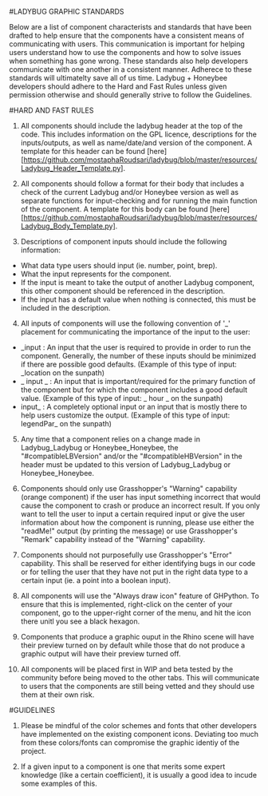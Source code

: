 #LADYBUG GRAPHIC STANDARDS

Below are a list of component characterists and standards that have been drafted to help ensure that the components have a consistent means of communicating with users.
This communication is important for helping users understand how to use the components and how to solve issues when something has gone wrong.
These standards also help developers communicate with one another in a consistent manner.  Adherece to these standards will ultimatelty save all of us time.
Ladybug + Honeybee developers should adhere to the Hard and Fast Rules unless given permission otherwise and should generally strive to follow the Guidelines.


#HARD AND FAST RULES

1) All components should include the ladybug header at the top of the code.  This includes information on the GPL licence, descriptions for the inputs/outputs, as well as name/date/and version of the component.  A template for this header can be found [here][https://github.com/mostaphaRoudsari/ladybug/blob/master/resources/Ladybug_Header_Template.py].

2) All components should follow a format for their body that includes a check of the current Ladybug and/or Honeybee version as well as separate functions for input-checking and for running the main function of the component.  A template for this body can be found [here][https://github.com/mostaphaRoudsari/ladybug/blob/master/resources/Ladybug_Body_Template.py].

3) Descriptions of component inputs should include the following information:

* What data type users should input (ie. number, point, brep).
* What the input represents for the component.
* If the input is meant to take the output of another Ladybug component, this other component should be referenced in the description.
* If the input has a default value when nothing is connected, this must be included in the description.

4) All inputs of components will use the following convention of '_' placement for communicating the importance of the input to the user:

* _input : An input that the user is required to provide in order to run the component.  Generally, the number of these inputs should be minimized if there are possible good defaults. (Example of this type of input: _location on the sunpath)
* _ input _ : An input that is important/required for the primary function of the component but for which the component includes a good default value. (Example of this type of input: _ hour _ on the sunpath)
* input_ : A completely optional input or an input that is mostly there to help users customize the output. (Example of this type of input: legendPar_ on the sunpath)

5) Any time that a component relies on a change made in Ladybug_Ladybug or Honeybee_Honeybee, the "#compatibleLBVersion" and/or the "#compatibleHBVersion" in the header must be updated to this version of Ladybug_Ladybug or Honeybee_Honeybee.

6) Components should only use Grasshopper's "Warning" capability (orange component) if the user has input something incorrect that would cause the component to crash or produce an incorrect result.  If you only want to tell the user to input a certain required input or give the user information about how the component is running, please use either the "readMe!" output (by printing the message) or use Grasshopper's "Remark" capability instead of the "Warning" capability.

7) Components should not purposefully use Grasshopper's "Error" capability.  This shall be reserved for either identifying bugs in our code or for telling the user that they have not put in the right data type to a certain input (ie. a point into a boolean input).

8) All components will use the "Always draw icon" feature of GHPython.  To ensure that this is implemented, right-click on the center of your component, go to the upper-right corner of the menu, and hit the icon there unitl you see a black hexagon.

9) Components that produce a graphic ouput in the Rhino scene will have their preview turned on by default while those that do not produce a graphic output will have their preview turned off.

10) All components will be placed first in WIP and beta tested by the community before being moved to the other tabs.  This will communicate to users that the components are still being vetted and they should use them at their own risk.




#GUIDELINES

1) Please be mindful of the color schemes and fonts that other developers have implemented on the existing component icons.  Deviating too much from these colors/fonts can compromise the graphic identiy of the project.

2) If a given input to a component is one that merits some expert knowledge (like a certain coefficient), it is usually a good idea to incude some examples of this.
